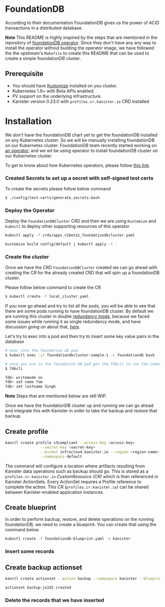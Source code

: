 # FoundationDB

According to their documentation FoundationDB gives us the power of ACID
transactions in a distributed database.

**Note**
This README is highly inspired by the steps that are mentioned in the
repository of [foundationDB operator](https://github.com/foundationdb/fdb-kubernetes-operator).
Since they don't have any any way to install the operator without
building the operator image, we have followed the the upstream's `Makefile`
to create this README that can be used to create a simple foundationDB
cluster.


## Prerequisite 

* You should have [Kustomize](https://github.com/kubernetes-sigs/kustomize) installed
on you cluster.
* Kubernetes 1.9+ with Beta APIs enabled.
* PV support on the underlying infrastructure.
* Kanister version 0.23.0 with `profiles.cr.kanister.io` CRD installed

# Installation

We don't have the foundationDB chart yet to get the foundationDB installed
on any Kubernetes cluster. So we will be manually installing foundationDB
on our Kubernetes cluster.
FoundationDB team recently started working on
[an operator](https://github.com/foundationdb/fdb-kubernetes-operator),
and we wil be using operator to install foundationDB cluster on our Kubernetes
cluster.

To get to know about how Kubernetes operators, please follow
[this link](https://kubernetes.io/docs/concepts/extend-kubernetes/operator/).

### Created Secrets to set up a secret with self-signed test certs

To create the secrets please follow below command

```bash
$ ./config/test-certs/generate_secrets.bash
```

### Deploy the Operator 

Deploy the `FoundationDBCluster` CRD and then we are using `Kustomize`
and `kubectl` to deploy other supporting resources of this operator 

```bash
kubectl apply -f crds/apps_v1beta1_foundationdbcluster.yaml

kustomize build config/default | kubectl apply -f -
```


### Create the cluster

Once we have the CRD `FoundationDBCluster` created we can go ahead with
creating the CR for the already created CRD that will spin up a foundationDB
cluster.

Please follow below command to create the CR

```bash
$ kubectl create -f local_cluster.yaml
```

If you now go ahead and try to list all the pods, you will be able to see
that there are some pods running to have foundationDB cluster. 
By default we are running this cluster in double
[redundancy mode](https://apple.github.io/foundationdb/configuration.html#choosing-a-redundancy-mode),
because we faced some issues while running it as single redundancy mode, and
have discussion going on about that, [here](https://forums.foundationdb.org/t/connecting-to-the-database-using-fdbcli-results-in-an-error/1841).

Let's try to exec into a pod and then try to insert some key value pairs 
in the database 

```bash
# exec into the foundation db pod
$ kubectl exec -it foundationdbcluster-sample-1 -c foundationdb bash

# once you are in the foundation DB pod get the fdbcli to run the command
$ fdbcli

fdb> writemode on 
fdb> set name Tom
fdb> set lastname Singh
```

**Note**
Steps that are mentioned below are still WIP.

Once we have the foundationDB cluster up and running we can go ahead and integrate
this with Kanister in order to take the backup and restore that backup.

## Create profile 

```bash
kanctl create profile s3compliant --access-key <access-key>                 \
                --secret-key <secret-key>                                   \
                --bucket infracloud.kanister.io --region <region-name>      \
                --namespace default

```

The command will configure a location where artifacts resulting from Kanister
data operations such as backup should go. This is stored as a `profiles.cr.kanister.io`
*CustomResource (CR)* which is then referenced in Kanister ActionSets. Every ActionSet
requires a Profile reference to complete the action. This CR (`profiles.cr.kanister.io`)
can be shared between Kanister-enabled application instances.


## Create blueprint

In order to perform backup, restore, and delete operations on the running foundationDB,
we need to create a blueprint.
You can create that using the command below.

```bash
kubectl create -f foundationdb-blueprint.yaml -n kanister
```


### Insert some records


## Create backup actionset 

```bash
kanctl create actionset --action backup --namespace kanister --blueprint foundationdb-blueprint  --profile default/s3-profile-wrv4r --statefulset default/fdb-kubernetes-operator-controller-manager

actionset backup-jx2d2 created

```

### Delete the records that we have inserted

